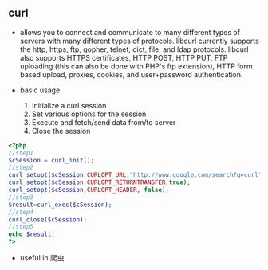 ## curl

- allows you to connect and communicate to many different types of servers with many different types of protocols.
libcurl currently supports the http, https, ftp, gopher, telnet, dict, file, and ldap protocols.
libcurl also supports HTTPS certificates, HTTP POST, HTTP PUT, FTP uploading (this can also be done with PHP's ftp extension),
HTTP form based upload, proxies, cookies, and user+password authentication.

- basic usage
    1. Initialize a curl session
    2. Set various options for the session
    3. Execute and fetch/send data from/to server
    4. Close the session
```php
<?php
//step1
$cSession = curl_init(); 
//step2
curl_setopt($cSession,CURLOPT_URL,"http://www.google.com/search?q=curl");
curl_setopt($cSession,CURLOPT_RETURNTRANSFER,true);
curl_setopt($cSession,CURLOPT_HEADER, false); 
//step3
$result=curl_exec($cSession);
//step4
curl_close($cSession);
//step5
echo $result;
?>
```
- useful in 爬虫
